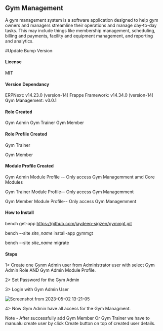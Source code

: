 ## Gym Management

A gym management system is a software application designed to help gym owners and managers streamline their operations and manage day-to-day tasks. This may include things like membership management, scheduling, billing and payments, facility and equipment management, and reporting and analytics.

#Update Bump Version

#### License

MIT




#### Version Dependancy
ERPNext: v14.23.0 (version-14)
Frappe Framework: v14.34.0 (version-14)
Gym Management: v0.0.1

#### Role Created
Gym Admin
Gym Trainer
Gym Member


#### Role Profile Created
Gym Trainer

Gym Member

#### Module Profile Created

Gym Admin Module Profile -- Only access Gym Managemment amd Core Modules

Gym Trainer Module Profile-- Only access Gym Managemment

Gym Member Module Profile-- Only access Gym Managemment

####  How to Install

bench get-app https://github.com/jaydeep-sigzen/gymmgt.git

bench --site *site_name* install-app gymmgt

bench --site *site_name* migrate

#### Steps
1> Create one Gynm Admin user from Administrator user with select Gym Admin Role AND  Gym Admin Module Profile.

2> Set Password for the Gym Admin

3> Login with Gym Admin User

![Screenshot from 2023-05-02 13-21-05](https://user-images.githubusercontent.com/127377825/235610187-bd01dabf-612c-45be-8621-f9220fbbb83f.png)

4> Now Gym Admin have all access for the Gym Managment.

Note - After successfully add Gym Member Or Gym Trainer we have to manualu create user by click Create button on top of created user details.



